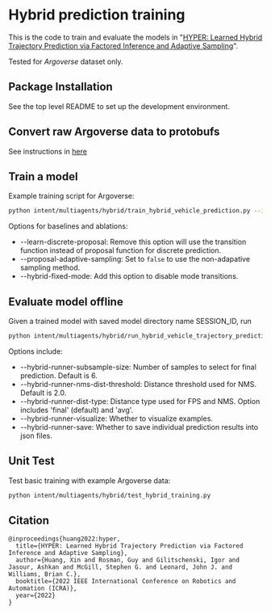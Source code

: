 # Hybrid prediction training
This is the code to train and evaluate the models in "[HYPER: Learned Hybrid Trajectory Prediction via Factored Inference and Adaptive Sampling](https://arxiv.org/abs/2110.02344)".

Tested for _Argoverse_ dataset only.

## Package Installation
See the top level README to set up the development environment.

## Convert raw Argoverse data to protobufs
See instructions in [here](../../../data_sources/argoverse/README.md)

## Train a model
Example training script for Argoverse:
```bash
python intent/multiagents/hybrid/train_hybrid_vehicle_prediction.py --input-training-dir ~/intent/argoverse_v11/train_pb/ --input-validation-dir ~/intent/argoverse_v11/val_pb/ --dropout 0.1 --child-network-dropout 0.0 --additional-dropout-ratio 0.2 --training-set-ratio 0.8 --batch-size 32 --epoch-size 512 --learn-discrete-proposal --map-points-max 3600 --map-encoder-type attention --report-sample-metrics true --trajectory-regularization-cost 1.0
```
Options for baselines and ablations:
 - --learn-discrete-proposal: Remove this option will use the transition function instead of proposal function for discrete prediction.
 - --proposal-adaptive-sampling: Set to `false` to use the non-adapative sampling method.
 - --hybrid-fixed-mode: Add this option to disable mode transitions.

## Evaluate model offline
Given a trained model with saved model directory name SESSION_ID, run
```bash
python intent/multiagents/hybrid/run_hybrid_vehicle_trajectory_prediction.py --input-training-dir ~/intent/argoverse_v11/train_pb/ --input-validation-dir ~/intent/argoverse_v11/val_pb/ --dropout 0.1 --child-network-dropout 0.0 --additional-dropout-ratio 0.2 --training-set-ratio 0.8 --batch-size 32 --epoch-size 512 --learn-discrete-proposal--map-points-max 3600 --map-encoder-type attention --resume-session-name SESSION_ID_best_fde --MoN-number-samples 50 --hybrid-runner-subsample-size 6 --hybrid-runner-save True
```
Options include:
 - --hybrid-runner-subsample-size: Number of samples to select for final prediction. Default is 6.
 - --hybrid-runner-nms-dist-threshold: Distance threshold used for NMS. Default is 2.0.
 - --hybrid-runner-dist-type: Distance type used for FPS and NMS. Option includes 'final' (default) and 'avg'.
 - --hybrid-runner-visualize: Whether to visualize examples.
 - --hybrid-runner-save: Whether to save individual prediction results into json files.


## Unit Test
Test basic training with example Argoverse data:
```bash
python intent/multiagents/hybrid/test_hybrid_training.py
```

## Citation
```
@inproceedings{huang2022:hyper,
  title={HYPER: Learned Hybrid Trajectory Prediction via Factored Inference and Adaptive Sampling},
  author={Huang, Xin and Rosman, Guy and Gilitschenski, Igor and Jasour, Ashkan and McGill, Stephen G. and Leonard, John J. and Williams, Brian C.},
  booktitle={2022 IEEE International Conference on Robotics and Automation (ICRA)},
  year={2022}
}
```
